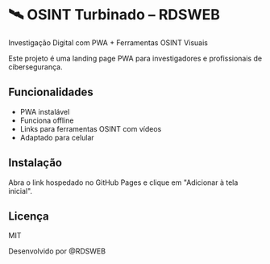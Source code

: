 
# 🛰️ OSINT Turbinado – RDSWEB

Investigação Digital com PWA + Ferramentas OSINT Visuais

Este projeto é uma landing page PWA para investigadores e profissionais de cibersegurança.

## Funcionalidades
- PWA instalável
- Funciona offline
- Links para ferramentas OSINT com vídeos
- Adaptado para celular

## Instalação
Abra o link hospedado no GitHub Pages e clique em "Adicionar à tela inicial".

## Licença
MIT

Desenvolvido por @RDSWEB
